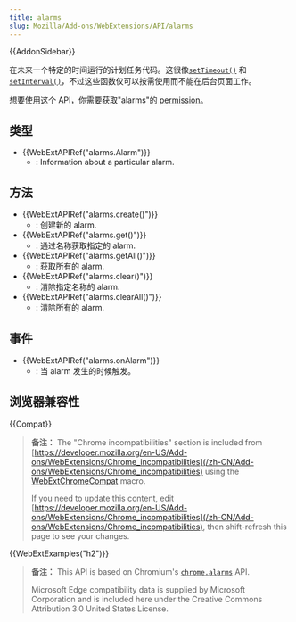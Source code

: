 ```yaml
---
title: alarms
slug: Mozilla/Add-ons/WebExtensions/API/alarms
---
```


{{AddonSidebar}}

在未来一个特定的时间运行的计划任务代码。这很像[`setTimeout()`](/zh-CN/docs/Web/API/WindowTimers/setTimeout) 和[`setInterval()`](/zh-CN/docs/Web/API/WindowTimers/setInterval)，不过这些函数仅可以按需使用而不能在后台页面工作。

想要使用这个 API，你需要获取"alarms"的 [permission](/zh-CN/docs/Mozilla/Add-ons/WebExtensions/manifest.json/permissions)。

## 类型

- {{WebExtAPIRef("alarms.Alarm")}}
  - : Information about a particular alarm.

## 方法

- {{WebExtAPIRef("alarms.create()")}}
  - : 创建新的 alarm.
- {{WebExtAPIRef("alarms.get()")}}
  - : 通过名称获取指定的 alarm.
- {{WebExtAPIRef("alarms.getAll()")}}
  - : 获取所有的 alarm.
- {{WebExtAPIRef("alarms.clear()")}}
  - : 清除指定名称的 alarm.
- {{WebExtAPIRef("alarms.clearAll()")}}
  - : 清除所有的 alarm.

## 事件

- {{WebExtAPIRef("alarms.onAlarm")}}
  - : 当 alarm 发生的时候触发。

## 浏览器兼容性

{{Compat}}

> **备注：** The "Chrome incompatibilities" section is included from [https://developer.mozilla.org/en-US/Add-ons/WebExtensions/Chrome_incompatibilities](/zh-CN/Add-ons/WebExtensions/Chrome_incompatibilities) using the [WebExtChromeCompat](/zh-CN/docs/Template:WebExtChromeCompat) macro.
>
> If you need to update this content, edit [https://developer.mozilla.org/en-US/Add-ons/WebExtensions/Chrome_incompatibilities](/zh-CN/Add-ons/WebExtensions/Chrome_incompatibilities), then shift-refresh this page to see your changes.

{{WebExtExamples("h2")}}

> **备注：** This API is based on Chromium's [`chrome.alarms`](https://developer.chrome.com/extensions/alarms) API.
>
> Microsoft Edge compatibility data is supplied by Microsoft Corporation and is included here under the Creative Commons Attribution 3.0 United States License.
